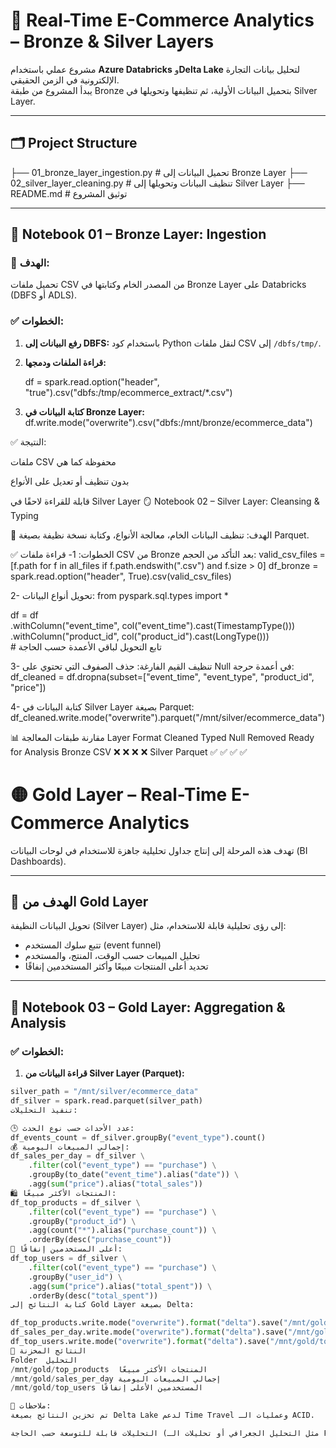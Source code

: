 # 🛒 Real-Time E-Commerce Analytics – Bronze & Silver Layers

مشروع عملي باستخدام **Azure Databricks** و**Delta Lake** لتحليل بيانات التجارة الإلكترونية في الزمن الحقيقي.  
يبدأ المشروع من طبقة Bronze بتحميل البيانات الأولية، ثم تنظيفها وتحويلها في Silver Layer.

---

## 🗂️ Project Structure

├── 01_bronze_layer_ingestion.py # تحميل البيانات إلى Bronze Layer
├── 02_silver_layer_cleaning.py # تنظيف البيانات وتحويلها إلى Silver Layer
├── README.md # توثيق المشروع


---

## 🧱 Notebook 01 – Bronze Layer: Ingestion

### 🎯 الهدف:
تحميل ملفات CSV من المصدر الخام وكتابتها في Bronze Layer على Databricks (DBFS أو ADLS).

### ✅ الخطوات:

1. **رفع البيانات إلى DBFS:**
   باستخدام كود Python لنقل ملفات CSV إلى `/dbfs/tmp/`.

2. **قراءة الملفات ودمجها:**

   df = spark.read.option("header", "true").csv("dbfs:/tmp/ecommerce_extract/*.csv")

3. **كتابة البيانات في Bronze Layer:**
df.write.mode("overwrite").csv("dbfs:/mnt/bronze/ecommerce_data")

✅ النتيجة:

ملفات CSV محفوظة كما هي

بدون تنظيف أو تعديل على الأنواع

قابلة للقراءة لاحقًا في Silver Layer
🪞 Notebook 02 – Silver Layer: Cleansing & Typing

🎯 الهدف:
تنظيف البيانات الخام، معالجة الأنواع، وكتابة نسخة نظيفة بصيغة Parquet.

✅ الخطوات:
1- قراءة ملفات CSV من Bronze بعد التأكد من الحجم:
valid_csv_files = [f.path for f in all_files if f.path.endswith(".csv") and f.size > 0]
df_bronze = spark.read.option("header", True).csv(valid_csv_files)

2- تحويل أنواع البيانات:
from pyspark.sql.types import *

df = df \
    .withColumn("event_time", col("event_time").cast(TimestampType())) \
    .withColumn("product_id", col("product_id").cast(LongType())) \
    # تابع التحويل لباقي الأعمدة حسب الحاجة

3- تنظيف القيم الفارغة:
حذف الصفوف التي تحتوي على Null في أعمدة حرجة:
df_cleaned = df.dropna(subset=["event_time", "event_type", "product_id", "price"])

4- كتابة البيانات في Silver Layer بصيغة Parquet:
df_cleaned.write.mode("overwrite").parquet("/mnt/silver/ecommerce_data")

📊 مقارنة طبقات المعالجة
Layer	  Format	Cleaned	Typed	Null Removed	Ready for Analysis
Bronze	CSV	    ❌	    ❌	       ❌	      ❌
Silver	Parquet	✅	    ✅	       ✅	      ✅


# 🟡 Gold Layer – Real-Time E-Commerce Analytics

تهدف هذه المرحلة إلى إنتاج جداول تحليلية جاهزة للاستخدام في لوحات البيانات (BI Dashboards).

---

## 🎯 الهدف من Gold Layer

تحويل البيانات النظيفة (Silver Layer) إلى رؤى تحليلية قابلة للاستخدام، مثل:

- تتبع سلوك المستخدم (event funnel)
- تحليل المبيعات حسب الوقت، المنتج، والمستخدم
- تحديد أعلى المنتجات مبيعًا وأكثر المستخدمين إنفاقًا

---

## 📁 Notebook 03 – Gold Layer: Aggregation & Analysis

### ✅ الخطوات:

1. **قراءة البيانات من Silver Layer (Parquet):**

```python
silver_path = "/mnt/silver/ecommerce_data"
df_silver = spark.read.parquet(silver_path)
تنفيذ التحليلات:

🕒 عدد الأحداث حسب نوع الحدث:
df_events_count = df_silver.groupBy("event_type").count()
💰 إجمالي المبيعات اليومية:
df_sales_per_day = df_silver \
    .filter(col("event_type") == "purchase") \
    .groupBy(to_date("event_time").alias("date")) \
    .agg(sum("price").alias("total_sales"))
🛍️ المنتجات الأكثر مبيعًا:
df_top_products = df_silver \
    .filter(col("event_type") == "purchase") \
    .groupBy("product_id") \
    .agg(count("*").alias("purchase_count")) \
    .orderBy(desc("purchase_count"))
👤 أعلى المستخدمين إنفاقًا:
df_top_users = df_silver \
    .filter(col("event_type") == "purchase") \
    .groupBy("user_id") \
    .agg(sum("price").alias("total_spent")) \
    .orderBy(desc("total_spent"))
كتابة النتائج إلى Gold Layer بصيغة Delta:

df_top_products.write.mode("overwrite").format("delta").save("/mnt/gold/top_products")
df_sales_per_day.write.mode("overwrite").format("delta").save("/mnt/gold/sales_per_day")
df_top_users.write.mode("overwrite").format("delta").save("/mnt/gold/top_users")
🧾 النتائج المخزنة
Folder	التحليل
/mnt/gold/top_products	المنتجات الأكثر مبيعًا
/mnt/gold/sales_per_day	إجمالي المبيعات اليومية
/mnt/gold/top_users	المستخدمين الأعلى إنفاقًا

📌 ملاحظات:
تم تخزين النتائج بصيغة Delta Lake لدعم Time Travel وعمليات الـ ACID.

التحليلات قابلة للتوسعة حسب الحاجة (مثل التحليل الجغرافي أو تحليلات الـ Funnel).
